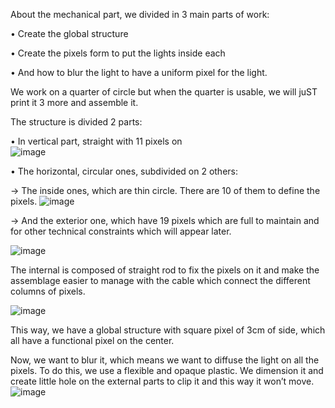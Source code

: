 About the mechanical part, we divided in 3 main parts of work:

•	Create the global structure

•	Create the pixels form to put the lights inside each 

•	And how to blur the light to have a uniform pixel for the light.



We work on a quarter of circle but when the quarter is usable, we will juST print it 3 more and assemble it.



The structure is divided 2 parts:

•	In vertical part, straight with 11 pixels on                                                                       
![image](https://user-images.githubusercontent.com/84088353/118656126-8403bd80-b7ea-11eb-85d1-b87a84527feb.png)




•	The horizontal, circular ones, subdivided on 2 others:

 -> The inside ones, which are thin circle. There are 10 of them to define the pixels.
![image](https://user-images.githubusercontent.com/84088353/118656167-8fef7f80-b7ea-11eb-8633-250677afa969.png)
 
 
 

 -> And the exterior one, which have 19 pixels which are full to maintain and for other technical constraints which will appear later.
 
![image](https://user-images.githubusercontent.com/84088353/118825697-32773380-b8bb-11eb-8e1c-48d229add495.png)




The internal is composed of straight rod to fix the pixels on it and make the assemblage easier to manage with the cable which connect the different columns of pixels.

![image](https://user-images.githubusercontent.com/84088353/118657635-f0cb8780-b7eb-11eb-84f4-d711a1c7f36a.png)




This way, we have a global structure with square pixel of 3cm of side, which all have a functional pixel on the center.

Now, we want to blur it, which means we want to diffuse the light on all the pixels. To do this, we use a flexible and opaque plastic. We dimension it and create little hole on the external parts to clip it and this way it won’t move. 
![image](https://user-images.githubusercontent.com/84088353/118656990-55d2ad80-b7eb-11eb-9736-87c868817555.png)

